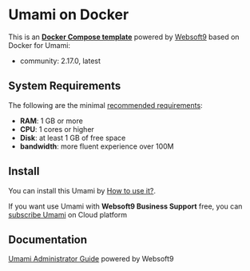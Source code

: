# Umami on Docker  

This is an **[Docker Compose template](https://github.com/Websoft9/docker-library)** powered by [Websoft9](https://www.websoft9.com) based on Docker for Umami:


 - community:  2.17.0, latest


## System Requirements

The following are the minimal [recommended requirements](https://umami.is/docs/install):

* **RAM**: 1 GB or more
* **CPU**: 1 cores or higher
* **Disk**: at least 1 GB of free space
* **bandwidth**: more fluent experience over 100M  

## Install

You can install this Umami by [How to use it?](https://github.com/Websoft9/docker-library#how-to-use-it).   

If you want use Umami with **Websoft9 Business Support** free, you can [subscribe Umami](https://www.websoft9.com/apps) on Cloud platform

## Documentation

[Umami Administrator Guide](https://support.websoft9.com/docs/umami) powered by Websoft9